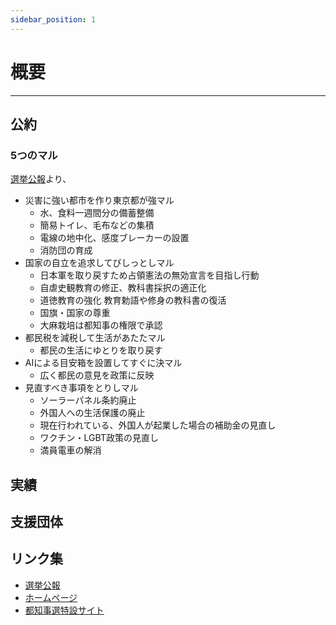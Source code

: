 ```yaml
---
sidebar_position: 1
---
```


# 概要
--------

## 公約

### 5つのマル
[選挙公報](https://r6tochijisen.metro.tokyo.lg.jp/public/files/R06tochiji_kouhou_kobetsu_22.pdf#view=FitH)より、

- 災害に強い都市を作り東京都が強マル
  - 水、食料一週間分の備蓄整備
  - 簡易トイレ、毛布などの集積
  - 電線の地中化、感度ブレーカーの設置
  - 消防団の育成
- 国家の自立を追求してびしっとしマル
  - 日本軍を取り戻すため占領憲法の無効宣言を目指し行動
  - 自虐史観教育の修正、教科書採択の適正化
  - 道徳教育の強化 教育勅語や修身の教科書の復活
  - 国旗・国家の尊重
  - 大麻栽培は都知事の権限で承認
- 都民税を減税して生活があたたマル
  - 都民の生活にゆとりを取り戻す
- AIによる目安箱を設置してすぐに決マル
  - 広く都民の意見を政策に反映
- 見直すべき事項をとりしマル
  - ソーラーパネル条約廃止
  - 外国人への生活保護の廃止
  - 現在行われている、外国人が起業した場合の補助金の見直し
  - ワクチン・LGBT政策の見直し
  - 満員電車の解消

## 実績


## 支援団体


## リンク集
- [選挙公報](https://r6tochijisen.metro.tokyo.lg.jp/public/files/R06tochiji_kouhou_kobetsu_22.pdf#view=FitH)
- [ホームページ](https://www.tamogami-toshio.jp/)
- [都知事選特設サイト](https://tamogami-jimusyo.com/)